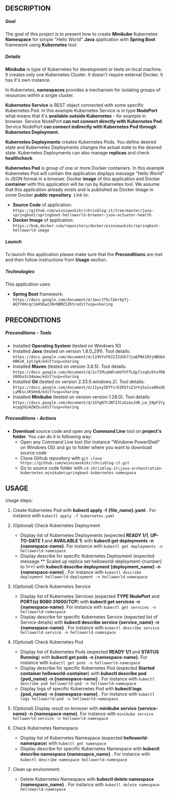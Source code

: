 DESCRIPTION
-----------

##### Goal
The goal of this project is to present how to create **Minikube** Kubernetes **Namespace** for simple "Hello World" **Java** application with **Spring Boot** framework using **Kubernetes** tool. 


##### Details

**Minikube** is type of Kubernetes for development or tests on local machine. It creates only one Kubernetes Cluster. It doesn't require external Docker. It has it's own instance.

In Kubernetes, **namespaces** provides a mechanism for isolating groups of resources within a single cluster.

**Kubernetes Service** is REST object connected with some specific Kubernetes Pod. In this example Kubernetes Service is in type **NodePort** what means that it's **available outside Kubernetes** - for example in browser. Service NodePort **can not connect directly with Kubernetes Pod**. Service NodePort **can connect indirectly with Kubernetes Pod through Kubernetes Deployment**.

**Kubernetes Deployments** creates Kubernetes Pods. You define desired state and Kubernetes Deployments changes the actual state to the desired state. Kubernetes Deployments can also manage **replicas** and check **healthcheck**.  

**Kubernetes Pod** is group of one or more Docker containers. In this example Kubernetes Pod will contain the application displays message "Hello World" in JSON format in a browser. Docker **image** of this application and Docker **container** with this application will be run by Kubernetes tool. We assume that this application already exists and is published as Docker image in some Docker **public repository**. Link to:
* **Source Code** of application: `https://github.com/wisniewskikr/chrisblog-it/tree/master/java-springboot/springboot-helloworld-browser-json-actuator-health`
* **Docker Image** of application: `https://hub.docker.com/repository/docker/wisniewskikr/springboot-helloworld-image`

##### Launch
To launch this application please make sure that the **Preconditions** are met and then follow instructions from **Usage** section.

##### Technologies
This application uses:
* **Spring Boot** framework: `https://docs.google.com/document/d/1mvrJT5clbkr9yTj-AQ7YOXcqr2eHSEw2J8n9BMZIZKY/edit?usp=sharing`


PRECONDITIONS
-------------

##### Preconditions - Tools
* Installed **Operating System** (tested on Windows 10)
* Installed **Java** (tested on version 1.8.0_291). Tool details: `https://docs.google.com/document/d/119VYxF8JIZIUSk7JjwEPNX1RVjHBGbXHBKuK_1ytJg4/edit?usp=sharing`
* Installed **Maven** (tested on version 3.8.5). Tool details: `https://docs.google.com/document/d/1cfIMcqkWlobUfVfTLQp7ixqEcOtoTR8X6OGo3cU4maw/edit?usp=sharing`
* Installed **Git** (tested on version 2.33.0.windows.2). Tool details: `https://docs.google.com/document/d/1Iyxy5DYfsrEZK5fxZJnYy5a1saARxd5LyMEscJKSHn0/edit?usp=sharing`
* Installed **Minikube** (tested on version version 1.26.0). Tool details: `https://docs.google.com/document/d/1GfgN7tJNTIJCaSzexJdR_Lm_S9pF2YykcpgSQzAZWZo/edit?usp=sharing`

##### Preconditions - Actions
* **Download** source code and open any **Command Line** tool on **project's folder**. You can do it in following way:
    * Open any Command Line tool (for instance "Windonw PowerShell" on Windows OS) and go to folder where you want to download source code 
    * Clone Github repository with `git clone https://github.com/wisniewskikr/chrisblog-it.git`
    * Go to source code folder with `cd chrisblog-it\java-orchestration-kubernetes-minikube\springboot-kubernetes-namespace`


USAGE
-----

Usage steps:
1. Create Kubernetes Pod with **kubectl apply -f {file_name}.yaml** . For instance with `kubectl apply -f kubernetes.yaml`
1. (Optional) Check Kubernetes Deployment

    * Display list of Kubernetes Deployments  (expected **READY 1/1**, **UP-TO-DATE 1** and **AVAILABLE 1**) with **kubectl get deployments -n {namespace-name}**. For instance with `kubectl get deployments -n helloworld-namespace`
    * Display describe for specific Kubernetes Deployment (expected message ** Scaled up replica set helloworld-deployment-{number} to 1**) with **kubectl describe deployment {deployment_name} -n {namespace-name}** . For instance with `kubectl describe deployment helloworld-deployment -n helloworld-namespace`
1. (Optional) Check Kubernetes Service

    * Display list of Kubernetes Services (expected **TYPE NodePort** and **PORT(s) 8080:31000/TCP**) with **kubectl get services -n {namespace-name}**. For instance with `kubectl get services -n helloworld-namespace`
    * Display describe for specific Kubernetes Service (expected list of Service details) with **kubectl describe service {service_name} -n {namespace-name}** . For instance with `kubectl describe service helloworld-service -n helloworld-namespace`
1. (Optional) Check Kubernetes Pod

    * Display list of Kubernetes Pods (expected **READY 1/1** and **STATUS Running**) with **kubectl get pods -n {namespace-name}**. For instance with `kubectl get pods -n helloworld-namespace`
    * Display describe for specific Kubernetes Pod (expected **Started container helloworld-container**) with **kubectl describe pod {pod_name} -n {namespace-name}** . For instance with `kubectl describe pod helloworld-pod -n helloworld-namespace`
    * Display logs of specific Kubernetes Pod with **kubectl logs {pod_name} -n {namespace-name}** . For instance with `kubectl logs helloworld-pod -n helloworld-namespace`
    
1. (Optional) Display result on browser with **minikube service {service-name} -n {namespace-name}**. For instance with `minikube service helloworld-service -n helloworld-namespace`

1. Check Kubernetes Namespace

    * Display list of Kubernetes Namespace  (expected **helloworld-namespace**) with `kubectl get namespace`
    * Display describe for specific Kubernetes Namespace with **kubectl describe namespace {namesapce_name}** . For instance with `kubectl describe namespace helloworld-namespace`
   
1. Clean up environment:

    * Delete Kubernetes Namespace with **kubectl delete namespace {namespace_name}** . For instance with `kubectl delete namespace helloworld-namespace`